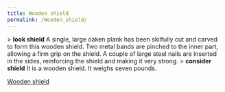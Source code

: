 ```yaml
---
title: Wooden shield
permalink: /Wooden_shield/
---
```


\> **look shield**
A single, large oaken plank has been skilfully cut and carved to form
this
wooden shield. Two metal bands are pinched to the inner part, allowing
a
firm grip on the shield. A couple of large steel nails are inserted in
the
sides, reinforcing the shield and making it very strong.
\> **consider shield**
It is a wooden shield.
It weighs seven pounds.

[Wooden shield](Category:_Shields "wikilink")